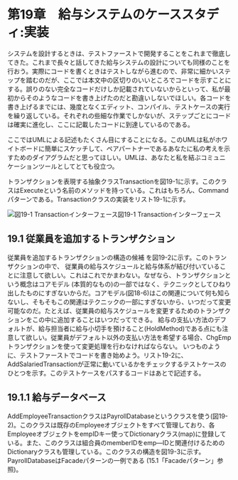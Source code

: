 # 第19章　給与システムのケーススタディ:実装

システムを設計するときは、テストファーストで開発することをこれまで徹底してきた。これまで長々と話してきた給与システムの設計についても同様のことを行おう。実際にコードを書くときはテストしながら進むので、非常に細かいステップを踏むのだが、ここでは本文中の区切りのいいところでコードを示すことにする。誤りのない完全なコードだけしか記載されていないからといって、私が最初からそのようなコードを書き上げたのだと勘違いしないでほしい。各コードを書き上げるまでには、幾度となくエディット、コンパイル、テストケースの実行を繰り返している。それぞれの些細な作業でしかないが、ステップごとにコードは確実に進化し、ここに記載したコードに到達しているのである。

ここではUMLによる記述もたくさん目にすることになる。このUMLは私がホワイトボードに簡単にスケッチして、ペアパートナーであるあなたに私の考えを示すためのダイアグラムだと思ってほしい。UMLは、あなたと私を結ぶコミュニケーションツールとしてとても役立つ。

トランザクションを表現する抽象クラスTransactionを図19-1に示す。このクラスはExecuteという名前のメソッドを持っている。これはもちろん、Commandパターンである。Transactionクラスの実装をリスト19-1に示す。

<image src="/image/図19-1 Transactionインターフェース.png" alt="図19-1 Transactionインターフェース" title="図19-1 Transactionインターフェース">図19-1 Transactionインターフェース

## 19.1 従業員を追加するトランザクション
従業員を追加するトランザクションの構造の候補 を図19-2に示す。このトランザクションの中で、 従業員の給与スケジュールと給与体系が結び付いていることに注意して欲しい。これはこれでかまわない。なぜなら、トランザクションという概念はコアモデル (本質的なもの)の一部ではなく、テクニックとしてひねり出したものにすぎないからだ。コアモデル(図18-6)はこの関連について何も知らないし、そもそもこの関連はテクニックの一部にすぎないから、いつだって変更可能なのだ。たとえば、従業員の給与スケジュールを変更するためのトランザクションをこの中に追加することはいつだってできる。
給与の支払い方法のデフォルトが、給与担当者に給与小切手を預けること(HoldMethod)である点にも注意して欲しい。従業員がデフォルト以外の支払い方法を希望する場合、ChgEmpトランザクションを使って変更処理を行わなければならない。
いつものように、テストファーストでコードを書き始めよう。リスト19-2に、AddSalariedTransactionが正常に動いているかをチェックするテストケースのひとつを示す。このテストケースをパスするコードはあとで記述する。

## 19.1.1 給与データベース
AddEmployeeTransactionクラスはPayrollDatabaseというクラスを使う(図19-2)。このクラスは既存のEmployeeオブジェクトをすべて管理しており、各EmployeeオブジェクトをempIDキー使ってDictionaryクラス(map)に登録している。また、このクラスは組合員のmemberIDをemp―IDと関連付けるためのDictionaryクラスも管理している。このクラスの構造を図19-3に示す。PayrollDatabaseはFacadeパターンの一例である (15.1「Facadeパターン」参照)。